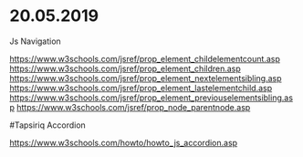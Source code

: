 # 20.05.2019

Js Navigation

https://www.w3schools.com/jsref/prop_element_childelementcount.asp
https://www.w3schools.com/jsref/prop_element_children.asp
https://www.w3schools.com/jsref/prop_element_nextelementsibling.asp
https://www.w3schools.com/jsref/prop_element_lastelementchild.asp
https://www.w3schools.com/jsref/prop_element_previouselementsibling.asp
https://www.w3schools.com/jsref/prop_node_parentnode.asp


#Tapsiriq Accordion

https://www.w3schools.com/howto/howto_js_accordion.asp
